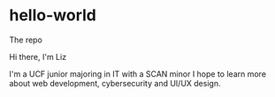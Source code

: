 # hello-world
The repo

Hi there, I'm Liz

I'm a UCF junior majoring in IT with a SCAN minor
I hope to learn more about web development, cybersecurity
and UI/UX design.
